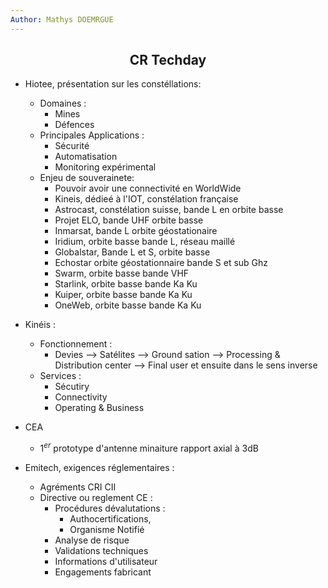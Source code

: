 ```yaml
---
Author: Mathys DOEMRGUE
---
```


## <center> CR Techday

- Hiotee, présentation sur les constéllations:
    - Domaines :
      - Mines
      - Défences
    - Principales Applications :
      - Sécurité
      - Automatisation
      - Monitoring expérimental
    - Enjeu de souverainete:
      - Pouvoir avoir une connectivité en WorldWide
      - Kineis, dédieé à l'IOT, constélation française
      - Astrocast, constélation suisse, bande L en orbite basse
      - Projet ELO, bande UHF orbite basse
      - Inmarsat, bande L orbite géostationaire
      - Iridium, orbite basse bande L, réseau maillé
      - Globalstar, Bande L et S, orbite basse
      - Echostar orbite géostationnaire bande S et sub Ghz
      - Swarm, orbite basse bande VHF
      - Starlink, orbite basse bande Ka Ku
      - Kuiper, orbite basse bande Ka Ku
      - OneWeb, orbite basse bande Ka Ku


- Kinéis :
  - Fonctionnement :
    - Devies --> Satélites --> Ground sation --> Processing & Distribution center --> Final user et ensuite dans le sens inverse
  - Services :
    - Sécutiry
    - Connectivity
    - Operating & Business

- CEA
  - $1^{er}$ prototype d'antenne minaiture rapport axial à 3dB

- Emitech, exigences réglementaires :
  - Agréments CRI CII
  - Directive ou reglement CE :
    - Procédures dévalutations :
      - Authocertifications, 
      - Organisme Notifié
    - Analyse de risque
    - Validations techniques
    - Informations d'utilisateur
    - Engagements fabricant